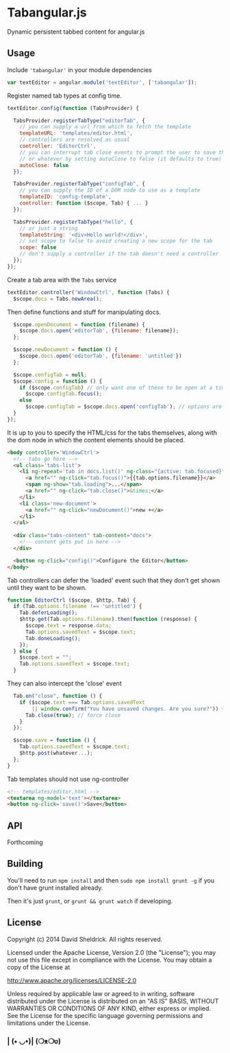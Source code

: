 # Tabangular.js

Dynamic persistent tabbed content for angular.js

## Usage

Include `'tabangular'` in your module dependencies

```javascript
var textEditor = angular.module('textEditor', ['tabangular']);
```

Register named tab types at config time.

```javascript
textEditor.config(function (TabsProvider) {

  TabsProvider.registerTabType("editorTab", {
    // you can supply a url from which to fetch the template
    templateURL: 'templates/editor.html',
    // controllers are resolved as usual
    controller: 'EditorCtrl',
    // you can interrupt tab close events to prompt the user to save their work
    // or whatever by setting autoClose to false (it defaults to true)
    autoClose: false
  });

  TabsProvider.registerTabType("configTab", {
    // you can supply the ID of a DOM node to use as a template
    templateID: 'config-template',
    controller: function ($scope, Tab) { ... }
  });

  TabsProvider.registerTabType("hello", {
    // or just a string
    templateString: '<div>Hello world!</div>',
    // set scope to false to avoid creating a new scope for the tab
    scope: false
    // don't supply a controller if the tab doesn't need a controller
  });
});
```

Create a tab area with the `Tabs` service

```javascript
textEditor.controller('WindowCtrl', function (Tabs) {
  $scope.docs = Tabs.newArea();
```

Then define functions and stuff for manipulating docs.

```javascript
  $scope.openDocument = function (filename) {
    $scope.docs.open('editorTab', {filename: filename});
  };

  $scope.newDocument = function () {
    $scope.docs.open('editorTab', {filename: 'untitled'})
  };

  $scope.configTab = null;
  $scope.config = function () {
    if ($scope.configTab) // only want one of these to be open at a time
      $scope.configTab.focus();
    else
      $scope.configTab = $scope.docs.open('configTab'); // options are optional
  }
});
```

It is up to you to specify the HTML/css for the tabs themselves, along with the dom node in which the content elements should be placed.

```html
<body controller='WindowCtrl'>
  <!-- tabs go here -->
  <ul class='tabs-list'>
    <li ng-repeat='tab in docs.list()' ng-class="{active: tab.focused}">
      <a href="" ng-click="tab.focus()">{{tab.options.filename}}</a>
      <span ng-show="tab.loading">...</span>
      <a href="" ng-click="tab.close()">&times;</a>
    </li>
    <li class='new-document'>
      <a href="" ng-click="newDocument()">new +</a>
    </li>
  </ul>
  
  <div class="tabs-content" tab-content="docs">
    <!-- content gets put in here -->
  </div>

  <button ng-click="config()">Configure the Editor</button>
</body>
```

Tab controllers can defer the 'loaded' event such that they don't get shown
until they want to be shown.

```javascript
function EditorCtrl ($scope, $http, Tab) {
  if (Tab.options.filename !== 'untitled') {
    Tab.deferLoading();
    $http.get(Tab.options.filename).then(function (response) {
      $scope.text = response.data;
      Tab.options.savedText = $scope.text;
      Tab.doneLoading();
    });
  } else {
    $scope.text = "";
    Tab.options.savedText = $scope.text;
  }
```

They can also intercept the 'close' event

```javascript
  Tab.on("close", function () {
    if ($scope.text === Tab.options.savedText
        || window.confirm("You have unsaved changes. Are you sure?")) {
      Tab.close(true); // force close
    }
  });

  $scope.save = function () {
    Tab.options.savedText = $scope.text;
    $http.post(whatever...);
  };
}
```

Tab templates should not use ng-controller


```html
<!-- templates/editor.html -->
<textarea ng-model='text'></textarea>
<button ng-click='save()'>Save</button>
```

## API

Forthcoming

## Building

You'll need to run `npm install` and then `sudo npm install grunt -g` if you don't have grunt installed already.

Then it's just `grunt`, or `grunt && grunt watch` if developing.

## License

Copyright (c) 2014 David Sheldrick. All rights reserved.

Licensed under the Apache License, Version 2.0 (the "License"); you may not use this file except in compliance with the License. You may obtain a copy of the License at

http://www.apache.org/licenses/LICENSE-2.0

Unless required by applicable law or agreed to in writing, software distributed under the License is distributed on an "AS IS" BASIS, WITHOUT WARRANTIES OR CONDITIONS OF ANY KIND, either express or implied. See the License for the specific language governing permissions and limitations under the License.

### | (• ◡•)| (❍ᴥ❍ʋ)